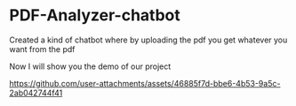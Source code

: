 # PDF-Analyzer-chatbot
Created a kind of chatbot where by uploading the pdf you get whatever you want from the pdf 


Now I will show you the demo of our project

https://github.com/user-attachments/assets/46885f7d-bbe6-4b53-9a5c-2ab042744f41
